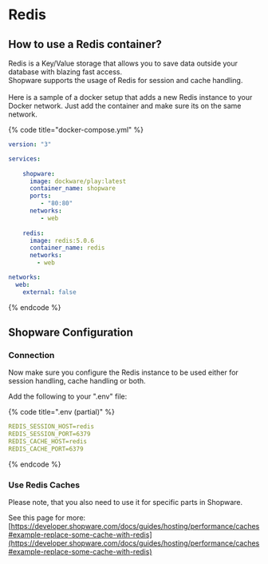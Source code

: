 # Redis

## **How to use a Redis container?**

Redis is a Key/Value storage that allows you to save data outside your database with blazing fast access.\
Shopware supports the usage of Redis for session and cache handling.\
\
Here is a sample of a docker setup that adds a new Redis instance to your Docker network. Just add the container and make sure its on the same network.

{% code title="docker-compose.yml" %}
```yaml
version: "3"

services:
        
    shopware:
      image: dockware/play:latest
      container_name: shopware
      ports:
         - "80:80"
      networks:
         - web
      
    redis:
      image: redis:5.0.6
      container_name: redis
      networks:
        - web

networks:
  web:
    external: false
```
{% endcode %}

## **Shopware Configuration**

### **Connection**

Now make sure you configure the Redis instance to be used either for session handling, cache handling or both. 

Add the following to your ".env" file:

{% code title=".env (partial)" %}
```yaml
REDIS_SESSION_HOST=redis
REDIS_SESSION_PORT=6379
REDIS_CACHE_HOST=redis
REDIS_CACHE_PORT=6379
```
{% endcode %}

### Use Redis Caches

Please note, that you also need to use it for specific parts in Shopware.

See this page for more: [https://developer.shopware.com/docs/guides/hosting/performance/caches#example-replace-some-cache-with-redis](https://developer.shopware.com/docs/guides/hosting/performance/caches#example-replace-some-cache-with-redis)

